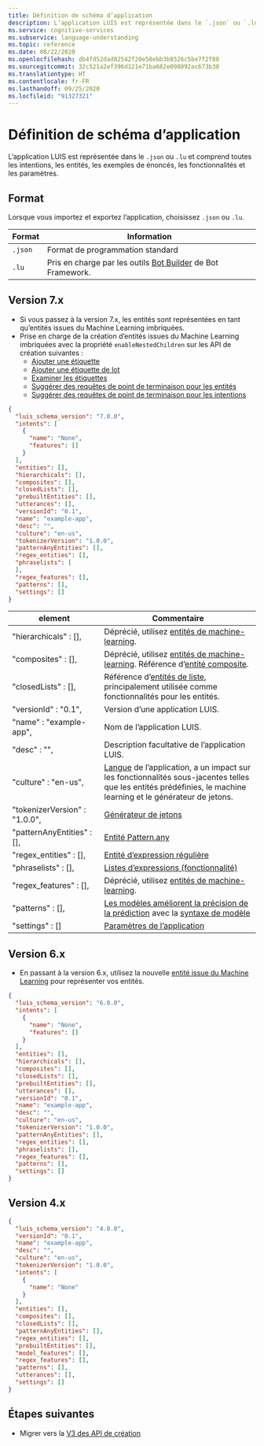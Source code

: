```yaml
---
title: Définition de schéma d’application
description: L’application LUIS est représentée dans le `.json` ou `.lu` et comprend toutes les intentions, les entités, les exemples de énoncés, les fonctionnalités et les paramètres.
ms.service: cognitive-services
ms.subservice: language-understanding
ms.topic: reference
ms.date: 08/22/2020
ms.openlocfilehash: db4fd52dad82542f20e58ebb3b8526c5be7f2f88
ms.sourcegitcommit: 32c521a2ef396d121e71ba682e098092ac673b30
ms.translationtype: HT
ms.contentlocale: fr-FR
ms.lasthandoff: 09/25/2020
ms.locfileid: "91327321"
---
```

# <a name="app-schema-definition"></a>Définition de schéma d’application

L’application LUIS est représentée dans le `.json` ou `.lu` et comprend toutes les intentions, les entités, les exemples de énoncés, les fonctionnalités et les paramètres.

## <a name="format"></a>Format

Lorsque vous importez et exportez l’application, choisissez `.json` ou `.lu`.

|Format|Information|
|--|--|
|`.json`| Format de programmation standard|
|`.lu`|Pris en charge par les outils [Bot Builder](https://github.com/microsoft/botbuilder-tools/blob/master/packages/Ludown/docs/lu-file-format.md) de Bot Framework.|

## <a name="version-7x"></a>Version 7.x

* Si vous passez à la version 7.x, les entités sont représentées en tant qu’entités issues du Machine Learning imbriquées.
* Prise en charge de la création d’entités issues du Machine Learning imbriquées avec la propriété `enableNestedChildren` sur les API de création suivantes :
    * [Ajouter une étiquette](https://westus.dev.cognitive.microsoft.com/docs/services/luis-programmatic-apis-v3-0-preview/operations/5890b47c39e2bb052c5b9c08)
    * [Ajouter une étiquette de lot](https://westus.dev.cognitive.microsoft.com/docs/services/luis-programmatic-apis-v3-0-preview/operations/5890b47c39e2bb052c5b9c09)
    * [Examiner les étiquettes](https://westus.dev.cognitive.microsoft.com/docs/services/luis-programmatic-apis-v3-0-preview/operations/5890b47c39e2bb052c5b9c0a)
    * [Suggérer des requêtes de point de terminaison pour les entités](https://westus.dev.cognitive.microsoft.com/docs/services/luis-programmatic-apis-v3-0-preview/operations/5890b47c39e2bb052c5b9c2e)
    * [Suggérer des requêtes de point de terminaison pour les intentions](https://westus.dev.cognitive.microsoft.com/docs/services/luis-programmatic-apis-v3-0-preview/operations/5890b47c39e2bb052c5b9c2d)

```json
{
  "luis_schema_version": "7.0.0",
  "intents": [
    {
      "name": "None",
      "features": []
    }
  ],
  "entities": [],
  "hierarchicals": [],
  "composites": [],
  "closedLists": [],
  "prebuiltEntities": [],
  "utterances": [],
  "versionId": "0.1",
  "name": "example-app",
  "desc": "",
  "culture": "en-us",
  "tokenizerVersion": "1.0.0",
  "patternAnyEntities": [],
  "regex_entities": [],
  "phraselists": [
  ],
  "regex_features": [],
  "patterns": [],
  "settings": []
}
```

| element                  | Commentaire                              |
|--------------------------|--------------------------------------|
| "hierarchicals" : [],     | Déprécié, utilisez [entités de machine-learning](luis-concept-entity-types.md).   |
| "composites" : [],        | Déprécié, utilisez [entités de machine-learning](luis-concept-entity-types.md). Référence d’[entité composite](reference-entity-composite.md). |
| "closedLists" : [],       | Référence d’[entités de liste](reference-entity-list.md), principalement utilisée comme fonctionnalités pour les entités.    |
| "versionId" : "0.1",      | Version d’une application LUIS.|
| "name" : "example-app",   | Nom de l’application LUIS. |
| "desc" : "",              | Description facultative de l’application LUIS.  |
| "culture" : "en-us",      | [Langue](luis-language-support.md) de l’application, a un impact sur les fonctionnalités sous-jacentes telles que les entités prédéfinies, le machine learning et le générateur de jetons.  |
| "tokenizerVersion" : "1.0.0", | [Générateur de jetons](luis-language-support.md#tokenization)  |
| "patternAnyEntities" : [],   | [Entité Pattern.any](reference-entity-pattern-any.md)    |
| "regex_entities" : [],    |  [Entité d’expression régulière](reference-entity-regular-expression.md)   |
| "phraselists" : [],       |  [Listes d’expressions (fonctionnalité)](luis-concept-feature.md#create-a-phrase-list-for-a-concept)   |
| "regex_features" : [],    |  Déprécié, utilisez [entités de machine-learning](luis-concept-entity-types.md). |
| "patterns" : [],          |  [Les modèles améliorent la précision de la prédiction](luis-concept-patterns.md) avec la [syntaxe de modèle](reference-pattern-syntax.md)   |
| "settings" : []           | [Paramètres de l’application](luis-reference-application-settings.md)|

## <a name="version-6x"></a>Version 6.x

* En passant à la version 6.x, utilisez la nouvelle [entité issue du Machine Learning](reference-entity-machine-learned-entity.md) pour représenter vos entités.

```json
{
  "luis_schema_version": "6.0.0",
  "intents": [
    {
      "name": "None",
      "features": []
    }
  ],
  "entities": [],
  "hierarchicals": [],
  "composites": [],
  "closedLists": [],
  "prebuiltEntities": [],
  "utterances": [],
  "versionId": "0.1",
  "name": "example-app",
  "desc": "",
  "culture": "en-us",
  "tokenizerVersion": "1.0.0",
  "patternAnyEntities": [],
  "regex_entities": [],
  "phraselists": [],
  "regex_features": [],
  "patterns": [],
  "settings": []
}
```

## <a name="version-4x"></a>Version 4.x

```json
{
  "luis_schema_version": "4.0.0",
  "versionId": "0.1",
  "name": "example-app",
  "desc": "",
  "culture": "en-us",
  "tokenizerVersion": "1.0.0",
  "intents": [
    {
      "name": "None"
    }
  ],
  "entities": [],
  "composites": [],
  "closedLists": [],
  "patternAnyEntities": [],
  "regex_entities": [],
  "prebuiltEntities": [],
  "model_features": [],
  "regex_features": [],
  "patterns": [],
  "utterances": [],
  "settings": []
}
```

## <a name="next-steps"></a>Étapes suivantes

* Migrer vers la [V3 des API de création](luis-migration-authoring-entities.md)